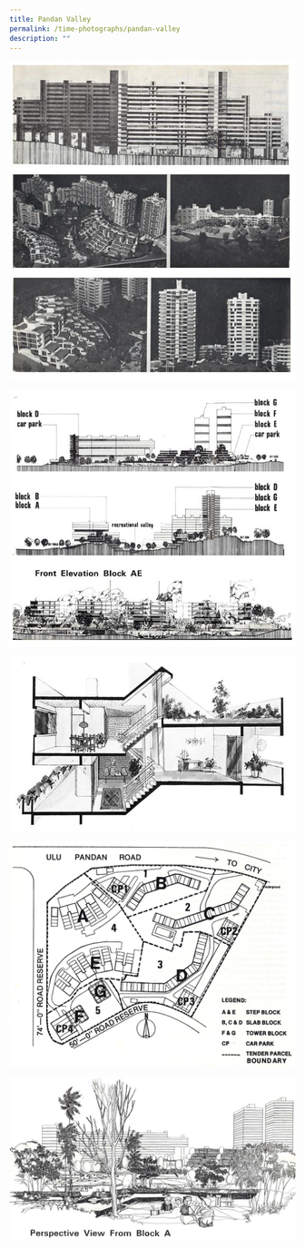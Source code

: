 ```yaml
---
title: Pandan Valley
permalink: /time-photographs/pandan-valley
description: ""
---
```

![](/images/pandan-valley-models-drawings.jpg)

![](/images/pandan-valley-elevation-drawings.jpg)

![](/images/pandan-valley-unit-layout.jpg)

![](/images/pandan-valley-plans.jpg)

![](/images/pandan-valley-perspective-drawing.jpg)